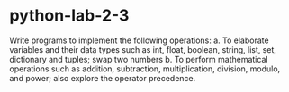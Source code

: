 # python-lab-2-3
Write programs to implement the following operations: a. To elaborate variables and their data types such as int, float, boolean, string, list, set, dictionary and tuples; swap two numbers b. To perform mathematical operations such as addition, subtraction, multiplication, division, modulo, and power; also explore the operator precedence.
